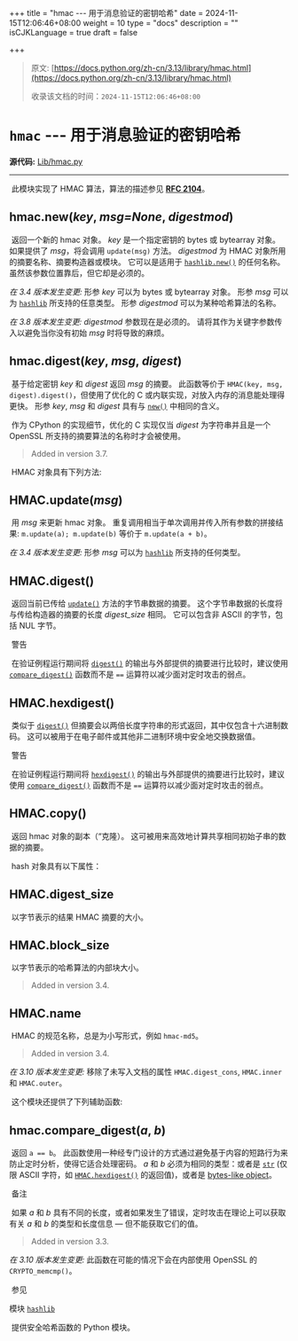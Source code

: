+++
title = "hmac --- 用于消息验证的密钥哈希"
date = 2024-11-15T12:06:46+08:00
weight = 10
type = "docs"
description = ""
isCJKLanguage = true
draft = false

+++

> 原文: [https://docs.python.org/zh-cn/3.13/library/hmac.html](https://docs.python.org/zh-cn/3.13/library/hmac.html)
>
> 收录该文档的时间：`2024-11-15T12:06:46+08:00`

# `hmac` --- 用于消息验证的密钥哈希

**源代码:** [Lib/hmac.py](https://github.com/python/cpython/tree/3.13/Lib/hmac.py)

------

​	此模块实现了 HMAC 算法，算法的描述参见 [**RFC 2104**](https://datatracker.ietf.org/doc/html/rfc2104.html)。

## hmac.**new**(*key*, *msg=None*, *digestmod*)

​	返回一个新的 hmac 对象。 *key* 是一个指定密钥的 bytes 或 bytearray 对象。 如果提供了 *msg*，将会调用 `update(msg)` 方法。 *digestmod* 为 HMAC 对象所用的摘要名称、摘要构造器或模块。 它可以是适用于 [`hashlib.new()`](https://docs.python.org/zh-cn/3.13/library/hashlib.html#hashlib.new) 的任何名称。 虽然该参数位置靠后，但它却是必须的。

*在 3.4 版本发生变更:* 形参 *key* 可以为 bytes 或 bytearray 对象。 形参 *msg* 可以为 [`hashlib`](https://docs.python.org/zh-cn/3.13/library/hashlib.html#module-hashlib) 所支持的任意类型。 形参 *digestmod* 可以为某种哈希算法的名称。

*在 3.8 版本发生变更:* *digestmod* 参数现在是必须的。 请将其作为关键字参数传入以避免当你没有初始 *msg* 时将导致的麻烦。

## hmac.**digest**(*key*, *msg*, *digest*)

​	基于给定密钥 *key* 和 *digest* 返回 *msg* 的摘要。 此函数等价于 `HMAC(key, msg, digest).digest()`，但使用了优化的 C 或内联实现，对放入内存的消息能处理得更快。 形参 *key*, *msg* 和 *digest* 具有与 [`new()`](https://docs.python.org/zh-cn/3.13/library/hmac.html#hmac.new) 中相同的含义。

​	作为 CPython 的实现细节，优化的 C 实现仅当 *digest* 为字符串并且是一个 OpenSSL 所支持的摘要算法的名称时才会被使用。

> Added in version 3.7.
>

​	HMAC 对象具有下列方法:

## HMAC.**update**(*msg*)

​	用 *msg* 来更新 hmac 对象。 重复调用相当于单次调用并传入所有参数的拼接结果: `m.update(a); m.update(b)` 等价于 `m.update(a + b)`。

*在 3.4 版本发生变更:* 形参 *msg* 可以为 [`hashlib`](https://docs.python.org/zh-cn/3.13/library/hashlib.html#module-hashlib) 所支持的任何类型。

## HMAC.**digest**()

​	返回当前已传给 [`update()`](https://docs.python.org/zh-cn/3.13/library/hmac.html#hmac.HMAC.update) 方法的字节串数据的摘要。 这个字节串数据的长度将与传给构造器的摘要的长度 *digest_size* 相同。 它可以包含非 ASCII 的字节，包括 NUL 字节。

​	警告

 

​	在验证例程运行期间将 [`digest()`](https://docs.python.org/zh-cn/3.13/library/hmac.html#hmac.digest) 的输出与外部提供的摘要进行比较时，建议使用 [`compare_digest()`](https://docs.python.org/zh-cn/3.13/library/hmac.html#hmac.compare_digest) 函数而不是 `==` 运算符以减少面对定时攻击的弱点。

## HMAC.**hexdigest**()

​	类似于 [`digest()`](https://docs.python.org/zh-cn/3.13/library/hmac.html#hmac.digest) 但摘要会以两倍长度字符串的形式返回，其中仅包含十六进制数码。 这可以被用于在电子邮件或其他非二进制环境中安全地交换数据值。

​	警告

 

​	在验证例程运行期间将 [`hexdigest()`](https://docs.python.org/zh-cn/3.13/library/hmac.html#hmac.HMAC.hexdigest) 的输出与外部提供的摘要进行比较时，建议使用 [`compare_digest()`](https://docs.python.org/zh-cn/3.13/library/hmac.html#hmac.compare_digest) 函数而不是 `==` 运算符以减少面对定时攻击的弱点。

## HMAC.**copy**()

​	返回 hmac 对象的副本（“克隆）。 这可被用来高效地计算共享相同初始子串的数据的摘要。

​	hash 对象具有以下属性：

## HMAC.**digest_size**

​	以字节表示的结果 HMAC 摘要的大小。

## HMAC.**block_size**

​	以字节表示的哈希算法的内部块大小。

> Added in version 3.4.
>

## HMAC.**name**

​	HMAC 的规范名称，总是为小写形式，例如 `hmac-md5`。

> Added in version 3.4.
>

*在 3.10 版本发生变更:* 移除了未写入文档的属性 `HMAC.digest_cons`, `HMAC.inner` 和 `HMAC.outer`。

​	这个模块还提供了下列辅助函数:

## hmac.**compare_digest**(*a*, *b*)

​	返回 `a == b`。 此函数使用一种经专门设计的方式通过避免基于内容的短路行为来防止定时分析，使得它适合处理密码。 *a* 和 *b* 必须为相同的类型：或者是 [`str`](https://docs.python.org/zh-cn/3.13/library/stdtypes.html#str) (仅限 ASCII 字符，如 [`HMAC.hexdigest()`](https://docs.python.org/zh-cn/3.13/library/hmac.html#hmac.HMAC.hexdigest) 的返回值)，或者是 [bytes-like object](https://docs.python.org/zh-cn/3.13/glossary.html#term-bytes-like-object)。

​	备注

 

​	如果 *a* 和 *b* 具有不同的长度，或者如果发生了错误，定时攻击在理论上可以获取有关 *a* 和 *b* 的类型和长度信息 — 但不能获取它们的值。

> Added in version 3.3.
>

*在 3.10 版本发生变更:* 此函数在可能的情况下会在内部使用 OpenSSL 的 `CRYPTO_memcmp()`。

​	参见

模块 [`hashlib`](https://docs.python.org/zh-cn/3.13/library/hashlib.html#module-hashlib)

​	提供安全哈希函数的 Python 模块。
